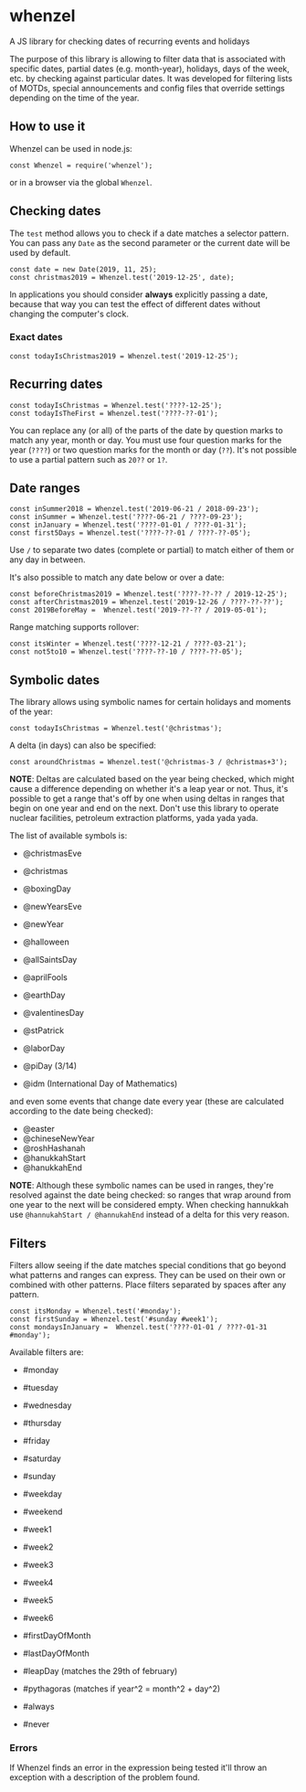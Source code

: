 # whenzel
A JS library for checking dates of recurring events and holidays

The purpose of this library is allowing to filter data that is associated with specific dates,
partial dates (e.g. month-year), holidays, days of the week, etc. by checking against particular
dates. It was developed for filtering lists of MOTDs, special announcements and config files
that override settings depending on the time of the year.

## How to use it

Whenzel can be used in node.js:

```
const Whenzel = require('whenzel');
```

or in a browser via the global `Whenzel`.

## Checking dates

The `test` method allows you to check if a date matches a selector pattern. You can pass any 
`Date` as the second parameter or the current date will be used by default.

```
const date = new Date(2019, 11, 25);
const christmas2019 = Whenzel.test('2019-12-25', date);
``` 

In applications you should consider **always** explicitly passing a date, because that way you can test
the effect of different dates without changing the computer's clock.

### Exact dates

```
const todayIsChristmas2019 = Whenzel.test('2019-12-25');
``` 

## Recurring dates

```
const todayIsChristmas = Whenzel.test('????-12-25');
const todayIsTheFirst = Whenzel.test('????-??-01');
``` 

You can replace any (or all) of the parts of the date by question marks to match any year, month or day. You
must use four question marks for the year (`????`) or two question marks for the month or day (`??`). It's not
possible to use a partial pattern such as `20??` or `1?`.

## Date ranges

```
const inSummer2018 = Whenzel.test('2019-06-21 / 2018-09-23');
const inSummer = Whenzel.test('????-06-21 / ????-09-23');
const inJanuary = Whenzel.test('????-01-01 / ????-01-31');
const first5Days = Whenzel.test('????-??-01 / ????-??-05');
```

Use `/` to separate two dates (complete or partial) to match either of them  or any day in between.

It's also possible to match any date below or over a date:

```
const beforeChristmas2019 = Whenzel.test('????-??-?? / 2019-12-25');
const afterChristmas2019 = Whenzel.test('2019-12-26 / ????-??-??');
const 2019BeforeMay =  Whenzel.test('2019-??-?? / 2019-05-01');
```

Range matching supports rollover:

```
const itsWinter = Whenzel.test('????-12-21 / ????-03-21');
const not5to10 = Whenzel.test('????-??-10 / ????-??-05');
```

## Symbolic dates

The library allows using symbolic names for certain holidays and moments of the year:

```
const todayIsChristmas = Whenzel.test('@christmas');
```

A delta (in days) can also be specified:

```
const aroundChristmas = Whenzel.test('@christmas-3 / @christmas+3');
```

**NOTE**: Deltas are calculated based on the year being checked, which might cause a difference depending on
whether it's a leap year or not. Thus, it's possible to get a range that's off by one when using deltas in 
ranges that begin on one year and end on the next. Don't use this library to operate nuclear facilities, 
petroleum extraction platforms, yada yada yada.

The list of available symbols is:

- @christmasEve
- @christmas
- @boxingDay

- @newYearsEve
- @newYear

- @halloween
- @allSaintsDay
- @aprilFools
- @earthDay
- @valentinesDay
- @stPatrick
- @laborDay
- @piDay (3/14)
- @idm (International Day of Mathematics)

and even some events that change date every year (these are calculated according to the date being checked):

- @easter
- @chineseNewYear
- @roshHashanah
- @hanukkahStart
- @hanukkahEnd

**NOTE**: Although these symbolic names can be used in ranges, they're resolved against the date
being checked: so ranges that wrap around from one year to the next will be considered empty. When
checking hannukkah use `@hannukahStart / @hannukahEnd` instead of a delta for this very reason.

## Filters

Filters allow seeing if the date matches special conditions that go beyond what patterns and ranges can
express. They can be used on their own or combined with other patterns. Place filters separated by
spaces after any pattern.

```
const itsMonday = Whenzel.test('#monday');
const firstSunday = Whenzel.test('#sunday #week1');
const mondaysInJanuary =  Whenzel.test('????-01-01 / ????-01-31 #monday');
```

Available filters are:

- #monday
- #tuesday
- #wednesday
- #thursday
- #friday
- #saturday
- #sunday

- #weekday
- #weekend

- #week1
- #week2
- #week3
- #week4
- #week5
- #week6

- #firstDayOfMonth
- #lastDayOfMonth

- #leapDay (matches the 29th of february)
- #pythagoras (matches if year^2 = month^2 + day^2)

- #always
- #never

### Errors

If Whenzel finds an error in the expression being tested it'll throw an exception with a description of the
problem found. 
